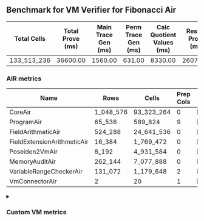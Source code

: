 ## Benchmark for VM Verifier for Fibonacci Air
| Total Cells | Total Prove (ms) | Main Trace Gen (ms) | Perm Trace Gen (ms) | Calc Quotient Values (ms) | Rest of Prove (ms) |
|-----------------------------|-----------------------|--------------------------|--------------------------|-----------------|----------------|
| 133_513_236 | 36600.00 | 1560.00 | 631.00 | 8330.00 | 26079.00 |

### AIR metrics
| Name | Rows | Cells | Prep Cols | Main Cols | Perm Cols |
|------|------|-------|-----------|-----------|-----------|
| CoreAir              | 1_048_576  | 93_323_264  | 0     | [69] | [20] |
| ProgramAir           | 65_536     | 589_824     | 9     | [1] | [8] |
| FieldArithmeticAir   | 524_288    | 24_641_536  | 0     | [31] | [16] |
| FieldExtensionArithmeticAir | 16_384     | 1_769_472   | 0     | [68] | [40] |
| Poseidon2VmAir       | 8_192      | 4_931_584   | 0     | [502] | [100] |
| MemoryAuditAir       | 262_144    | 7_077_888   | 0     | [19] | [8] |
| VariableRangeCheckerAir | 131_072    | 1_179_648   | 2     | [1] | [8] |
| VmConnectorAir       | 2          | 20          | 1     | [2] | [8] |
<details>
<summary>

### Custom VM metrics

</summary>

| Name | Value |
|------|------:|

#### Opcode metrics
| Name | Frequency | Trace Cells Contributed |
|------|------:|-----:|
| FADD                 | `        276_515` | `      8_638_047` |
| BNE                  | `        144_081` | `      9_941_589` |
| STOREW               | `        100_825` | `      8_022_578` |
| LOADW                | `         84_566` | `      5_909_249` |
| SHINTW               | `         72_202` | `      6_353_776` |
| LOADW2               | `         59_899` | `      4_136_375` |
| STOREW2              | `         37_090` | `      3_113_364` |
| FMUL                 | `         36_787` | `      1_200_855` |
| JAL                  | `         23_160` | `      1_598_059` |
| FSUB                 | `         12_383` | `        446_174` |
| HINT_INPUT           | `          9_923` | `        684_687` |
| BEQ                  | `          7_771` | `        536_199` |
| COMP_POS2            | `          6_592` | `      3_309_184` |
| CT_END               | `          5_569` | `        384_261` |
| CT_START             | `          5_569` | `        384_261` |
| BBE4MUL              | `          5_427` | `        371_544` |
| FE4ADD               | `          2_514` | `        171_864` |
| FE4SUB               | `          2_474` | `        168_384` |
| BBE4DIV              | `          1_651` | `        112_344` |
| PERM_POS2            | `          1_047` | `        525_594` |
| HINT_BITS            | `            104` | `          7_176` |
| FDIV                 | `              3` | `             93` |
| TERMINATE            | `              1` | `             69` |

### DSL counts
How many opcodes each DSL instruction generates:
| Name | Count |
|------|------:|
| For                  | `        236_216` |
| StoreHintWord        | `        131_257` |
| AddVI                | `         77_003` |
| Alloc                | `         74_752` |
| LoadV                | `         49_694` |
| StoreE               | `         47_836` |
| LoadE                | `         32_584` |
| LoadF                | `         27_723` |
| IfEqI                | `         26_072` |
| StoreV               | `         24_156` |
| ImmV                 | `         18_024` |
| StoreF               | `         17_682` |
| AddEI                | `         11_220` |
| ImmF                 | `         10_539` |
| HintInputVec         | `          9_923` |
| AssertEqF            | `          8_344` |
| MulVI                | `          7_626` |
| IfNe                 | `          6_751` |
| SubEF                | `          6_612` |
| Poseidon2CompressBabyBear | `          6_592` |
| AddV                 | `          5_784` |
| CycleTrackerEnd      | `          5_569` |
| CycleTrackerStart    | `          5_569` |
| SubV                 | `          5_562` |
| MulE                 | `          5_378` |
| SubVI                | `          4_344` |
| MulF                 | `          4_330` |
| AddFI                | `          4_262` |
| AssertEqV            | `          4_052` |
| MulEF                | `          3_304` |
| MulV                 | `          3_224` |
| AddE                 | `          2_514` |
| SubE                 | `          2_474` |
| ImmE                 | `          2_068` |
| DivE                 | `          1_650` |
| IfEq                 | `          1_167` |
| Poseidon2PermuteBabyBear | `          1_047` |
| IfNeI                | `          1_031` |
| SubVIN               | `            824` |
| AddEFFI              | `            588` |
| AssertEqE            | `            416` |
| MulEI                | `            245` |
| HintBitsF            | `            104` |
| AssertEqVI           | `             16` |
| SubEI                | `              8` |
| DivEIN               | `              5` |
| AssertEqEI           | `              4` |
| DivFIN               | `              3` |
| Halt                 | `              1` |
| MulFI                | `              1` |
</details>
